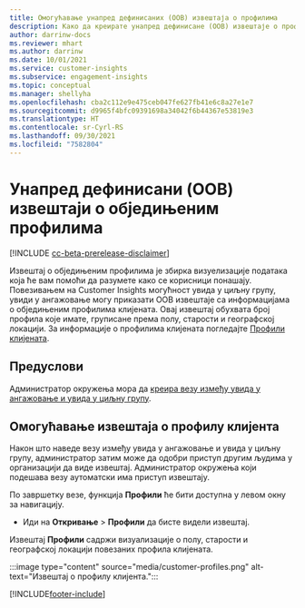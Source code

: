 ```yaml
---
title: Омогућавање унапред дефинисаних (OOB) извештаја о профилима
description: Како да креирате унапред дефинисане (OOB) извештаје о профилима груписане према полу, старости и округу или региону порекла.
author: darrinw-docs
ms.reviewer: mhart
ms.author: darrinw
ms.date: 10/01/2021
ms.service: customer-insights
ms.subservice: engagement-insights
ms.topic: conceptual
ms.manager: shellyha
ms.openlocfilehash: cba2c112e9e475ceb047fe627fb41e6c8a27e1e7
ms.sourcegitcommit: d9965f4bfc09391698a34042f6b44367e53819e3
ms.translationtype: HT
ms.contentlocale: sr-Cyrl-RS
ms.lasthandoff: 09/30/2021
ms.locfileid: "7582804"
---
```

# <a name="out-of-box-oob-unified-profile-reports"></a>Унапред дефинисани (OOB) извештаји о обједињеним профилима

[!INCLUDE [cc-beta-prerelease-disclaimer](includes/cc-beta-prerelease-disclaimer.md)]

Извештај о обједињеним профилима је збирка визуелизације података која ће вам помоћи да разумете како се корисници понашају. Повезивањем на Customer Insights могућност увида у циљну групу, увиди у ангажовање могу приказати OOB извештаје са информацијама о обједињеним профилима клијената. Овај извештај обухвата број профила које имате, груписане према полу, старости и географској локацији. За информације о профилима клијената погледајте [Профили клијената](../audience-insights/customer-profiles.md).

## <a name="prerequisites"></a>Предуслови

Администратор окружења мора да [креира везу између увида у ангажовање и увида у циљну групу](integrate-audience-insights-engagement-insights.md).

## <a name="enable-the-customer-profile-report"></a>Омогућавање извештаја о профилу клијента

Након што наведе везу између увида у ангажовање и увида у циљну групу, администратор затим може да одобри приступ другим људима у организацији да виде извештај. Администратор окружења који подешава везу аутоматски има приступ извештају. 

По завршетку везе, функција **Профили** ће бити доступна у левом окну за навигацију. 

- Иди на **Откривање** > **Профили** да бисте видели извештај.

Извештај **Профили** садржи визуализације о полу, старости и географској локацији повезаних профила клијената.

:::image type="content" source="media/customer-profiles.png" alt-text="Извештај о профилу клијента.":::

[!INCLUDE[footer-include](../includes/footer-banner.md)]
